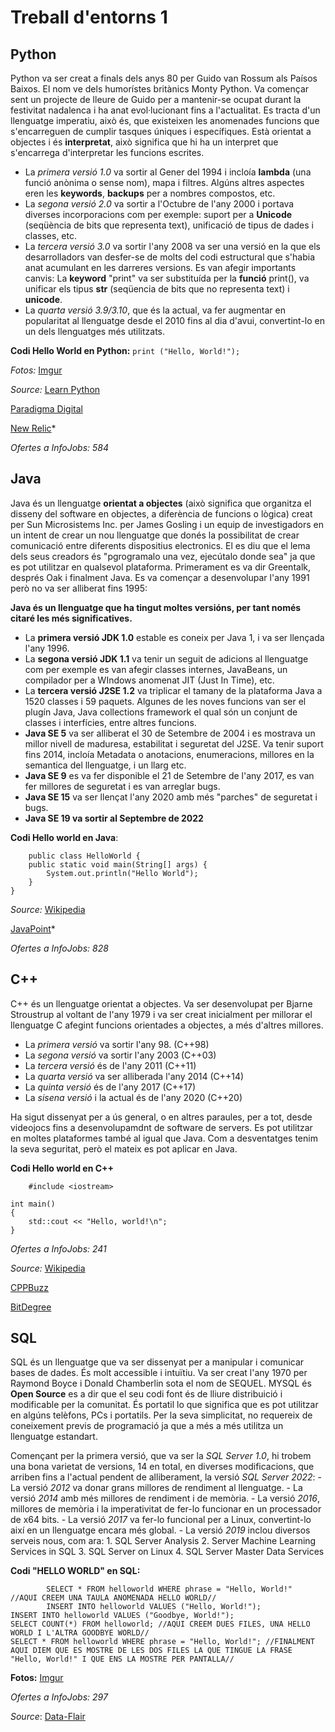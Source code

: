 # Treball d'entorns 1

## **Python** ##
Python va ser creat a finals dels anys 80 per Guido van Rossum als Paísos Baixos. El nom ve dels humorístes britànics Monty Python.
Va començar sent un projecte de lleure de Guido per a mantenir-se ocupat durant la festivitat nadalenca i ha anat evol·lucionant fins a l'actualitat.
Es tracta d'un llenguatge imperatiu, això és, que existeixen les anomenades funcions que s'encarreguen de cumplir tasques úniques i específiques. Està orientat a objectes i és **interpretat**, això significa que hi ha un interpret que s'encarrega d'interpretar les funcions escrites.

- La *primera versió 1.0* va sortir al Gener del 1994 i incloía **lambda** (una funció anònima o sense nom), mapa i filtres. Algúns altres aspectes eren les **keywords**, **backups** per a nombres compostos, etc.
- La *segona versió 2.0* va sortir a l'Octubre de l'any 2000 i portava diverses incorporacions com per exemple: suport per a **Unicode** (seqüència de bits que representa text), unificació de tipus de dades i classes, etc.
- La *tercera versió 3.0* va sortir l'any 2008 va ser una versió en la que els desarrolladors van desfer-se de molts del codi estructural que s'habia anat acumulant en les darreres versions. Es van afegir importants canvis: La **keyword** "print" va ser substituída per la **funció** print(), va unificar els tipus **str** (seqüencia de bits que no representa text) i **unicode**.
- La *quarta versió 3.9/3.10*, que és la actual, va fer augmentar en popularitat al llenguatge desde el 2010 fins al dia d'avui, convertint-lo en un dels llenguatges més utilitzats.

**Codi Hello World en Python:**
`print ("Hello, World!");`

*Fotos:*
[Imgur](https://i.imgur.com/gsYo8AA.png)

*Source:* [Learn Python](https://learnpython.com/blog/history-of-python/)

[Paradigma Digital](https://www.paradigmadigital.com/dev/es-python-el-lenguaje-del-futuro/)

[New Relic](https://newrelic.com/blog/nerd-life/python-programming-styles)*

*Ofertes a InfoJobs: 584*

## **Java** ##
Java és un llenguatge **orientat a objectes** (això significa que organitza el disseny del software en objectes, a diferència de funcions o lògica) creat per Sun Microsistems Inc. per James Gosling i un equip de investigadors en un intent de crear un nou llenguatge que donés la possibilitat de crear comunicació entre diferents dispositius electronics. El es diu que el lema dels seus creadors és "pgrogramalo una vez, ejecútalo donde sea" ja que es pot utilitzar en qualsevol plataforma. Primerament es va dir Greentalk, després Oak i finalment Java. Es va començar a desenvolupar l'any 1991 però no va ser alliberat fins 1995:

**Java és un llenguatge que ha tingut moltes versións, per tant només citaré les més significatives.**

- La **primera versió JDK 1.0** estable es coneix per Java 1, i va ser llençada l'any 1996.
- La **segona versió JDK 1.1** va tenir un seguit de adicions al llenguatge com per exemple es van afegir classes internes, JavaBeans, un compilador per a WIndows anomenat JIT (Just In Time), etc.
- La **tercera versió J2SE 1.2** va triplicar el tamany de la plataforma Java a 1520 classes i 59 paquets. Algunes de les noves funcions van ser el plugín Java, Java collections framework el qual són un conjunt de classes i interfícies, entre altres funcions.
- **Java SE 5** va ser alliberat el 30 de Setembre de 2004 i es mostrava un millor nivell de maduresa, estabilitat i seguretat del J2SE. Va tenir suport fins 2014, incloía Metadata o anotacions, enumeracions, millores en la semantica del llenguatge, i un llarg etc.
- **Java SE 9** es va fer disponible el 21 de Setembre de l'any 2017, es van fer millores de seguretat i es van arreglar bugs.
- **Java SE 15** va ser llençat l'any 2020 amb més "parches" de seguretat i bugs.
- **Java SE 19 va sortir al Septembre de 2022**

**Codi Hello world en Java**:
```
    public class HelloWorld {
    public static void main(String[] args) {
        System.out.println("Hello World");
    }
}
```
*Source:* [Wikipedia](https://en.wikipedia.org/wiki/Java_version_history)

[JavaPoint](https://www.javatpoint.com/history-of-java)*

*Ofertes a InfoJobs: 828*

## **C++** ##
C++ és un llenguatge orientat a objectes. Va ser desenvolupat per Bjarne Stroustrup al voltant de l'any 1979 i va ser creat inicialment per millorar el llenguatge C afegint funcions orientades a objectes, a més d'altres millores.

- La *primera versió* va sortir l'any 98. (C++98)
- La *segona versió* va sortir l'any 2003 (C++03)
- La *tercera versió* és de l'any 2011 (C++11)
- La *quarta versió* va ser alliberada l'any 2014 (C++14)
- La *quinta versió* és de l'any 2017 (C++17)
- La *sisena versió* i la actual és de l'any 2020 (C++20)

Ha sigut dissenyat per a ús general, o en altres paraules, per a tot, desde videojocs fins a desenvolupamdnt de software de servers. Es pot utilitzar en moltes plataformes també al igual que Java.
Com a desventatges tenim la seva seguritat, però el mateix es pot aplicar en Java.


**Codi Hello world en C++**
```
    #include <iostream>

int main()
{
    std::cout << "Hello, world!\n";
} 	
```

*Ofertes a InfoJobs: 241*
    
*Source:* [Wikipedia](https://en.wikipedia.org/wiki/C%2B%2B)

[CPPBuzz](https://www.cppbuzz.com/cpp-versions)

[BitDegree](https://es.bitdegree.org/tutoriales/c-plus-plus-tutorial/#heading-4)


## **SQL** ##
SQL és un llenguatge que va ser dissenyat per a manipular i comunicar bases de dades. És molt accessible i intuïtiu. Va ser creat l'any 1970 per Raymond Boyce i Donald Chamberlin sota el nom de SEQUEL. MYSQL és **Open Source** es a dir que el seu codi font és de lliure distribuició i modificable per la comunitat. És portatil lo que significa que es pot utilitzar en algúns telèfons, PCs i portatils. Per la seva simplicitat, no requereix de coneixement previs de programació ja que a més a més utilitza un llenguatge estandart.
    
Començant per la primera versió, que va ser la *SQL Server 1.0*, hi trobem una bona varietat de versions, 14 en total, en diverses modificacions, que arriben fins a l'actual pendent de alliberament, la  versió *SQL Server 2022*:
    - La versió *2012* va donar grans millores de rendiment al llenguatge.
    - La versió *2014* amb més millores de rendiment i de memòria.
    - La versió *2016*, millores de memòria i la imperativitat de fer-lo funcionar en un processador de x64 bits.
    - La versió *2017* va fer-lo funcional per a Linux, convertint-lo així en un llenguatge encara més global.
    - La versió *2019* inclou diversos serveis nous, com ara:
    1. SQL Server Analysis 
    2. Server Machine Learning Services in SQL
    3. SQL Server on Linux
    4. SQL Server Master Data Services

**Codi "HELLO WORLD" en SQL:**
```
        SELECT * FROM helloworld WHERE phrase = "Hello, World!" 	//AQUI CREEM UNA TAULA ANOMENADA HELLO WORLD//
        INSERT INTO helloworld VALUES ("Hello, World!");
INSERT INTO helloworld VALUES ("Goodbye, World!");
SELECT COUNT(*) FROM helloworld; //AQUI CREEM DUES FILES, UNA HELLO WORLD I L'ALTRA GOODBYE WORLD// 
SELECT * FROM helloworld WHERE phrase = "Hello, World!"; //FINALMENT AQUI DIEM QUE ES MOSTRE DE LES DOS FILES LA QUE TINGUE LA FRASE "Hello, World!" I QUE ENS LA MOSTRE PER PANTALLA//
```

**Fotos:**
[Imgur](https://i.imgur.com/F2SxXDE.png)


*Ofertes a InfoJobs: 297*


*Source*: 
    [Data-Flair](https://data-flair.training/blogs/microsoft-sql-version-history/)
   

